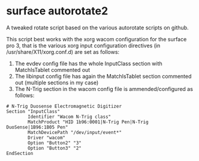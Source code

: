 # surface autorotate2

A tweaked rotate script based on the various autorotate scripts on github.

This script best works with the xorg wacom configuration for the surface pro 3, that is the various xorg input configuration directives (in /usr/share/X11/xorg.conf.d) are set as follows:
1. The evdev config file has the whole InputClass section with MatchIsTablet commented out
2. The libinput config file has again the MatchIsTablet section commented out (multiple sections in my case)
3. The N-Trig section in the wacom config file is ammended/configured as follows:
```
# N-Trig Duosense Electromagnetic Digitizer
Section "InputClass"
        Identifier "Wacom N-Trig class"
        MatchProduct "HID 1b96:0001|N-Trig Pen|N-Trig DuoSense|1B96:1B05 Pen"
        MatchDevicePath "/dev/input/event*"
        Driver "wacom"
        Option "Button2" "3"
        Option "Button3" "2"
EndSection
```

